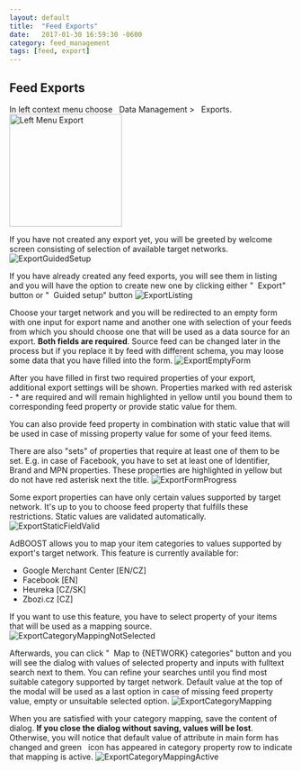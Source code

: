 ```yaml
---
layout: default
title:  "Feed Exports"
date:   2017-01-30 16:59:30 -0600
category: feed_management
tags: [feed, export]
---
```


## Feed Exports

In left context menu choose <i class="fa fa-database">&nbsp;</i> Data Management > <i class="fa fa-share">&nbsp;</i> Exports.<br/>
<a href="../images/exports/LeftMenuExport.png" data-lightbox="LeftMenuExport" data-title="Left Menu Export">
    <img src="../images/exports/LeftMenuExport.png" alt="Left Menu Export" height="200">
</a>

If you have not created any export yet, you will be greeted by welcome screen consisting of selection of available target networks.
![ExportGuidedSetup](/AdBOOST/images/exports/ExportGuidedSetup.png)

If you have already created any feed exports, you will see them in listing and you will have the option to create new one by clicking either "<i class="fa fa-plus">&nbsp;</i> Export" button or "<i class="fa fa-question">&nbsp;</i> Guided setup" button
![ExportListing](/AdBOOST/images/exports/ExportListing.png)

Choose your target network and you will be redirected to an empty form with one input for export name and another one with selection of your feeds from which you should choose one that will be used as a data source for an export. **Both fields are required**. Source feed can be changed later in the process but if you replace it by feed with different schema, you may loose some data that you have filled into the form.
![ExportEmptyForm](/AdBOOST/images/exports/ExportEmptyForm.png)

After you have filled in first two required properties of your export, additional export settings will be shown. Properties marked with red asterisk - <span class="text-red">*</span> are required and will remain highlighted in yellow until you bound them to corresponding feed property or provide static value for them.

You can also provide feed property in combination with static value that will be used in case of missing property value for some of your feed items.

There are also "sets" of properties that require at least one of them to be set. E.g. in case of Facebook, you have to set at least one of Identifier, Brand and MPN properties. These properties are highlighted in yellow but do not have red asterisk next the title.
![ExportFormProgress](/AdBOOST/images/exports/ExportFormProgress.png)

Some export properties can have only certain values supported by target network. It's up to you to choose feed property that fulfills these restrictions. Static values are validated automatically.
![ExportStaticFieldValid](/AdBOOST/images/exports/ExportStaticFieldValid.png)

AdBOOST allows you to map your item categories to values supported by export's target network. This feature is currently available for:

- Google Merchant Center [EN/CZ]
- Facebook [EN]
- Heureka [CZ/SK]
- Zbozi.cz [CZ]

 If you want to use this feature, you have to select property of your items that will be used as a mapping source.
![ExportCategoryMappingNotSelected](/AdBOOST/images/exports/ExportCategoryMappingNotSelected.png)

Afterwards, you can click "<i class="fa fa-wrench">&nbsp;</i> Map to {NETWORK} categories" button and you will see the dialog with values of selected property and inputs with fulltext search next to them. You can refine your searches until you find most suitable category supported by target network. Default value at the top of the modal will be used as a last option in case of missing feed property value, empty or unsuitable selected option.
![ExportCategoryMapping](/AdBOOST/images/exports/ExportCategoryMapping.png)

When you are satisfied with your category mapping, save the content of dialog. **If you close the dialog without saving, values will be lost**. Otherwise, you will notice that default value of attribute in main form has changed and green <i class="glyphicon glyphicon-ok">&nbsp;</i> icon has appeared in category property row to indicate that mapping is active.
![ExportCategoryMappingActive](/AdBOOST/images/exports/ExportCategoryMappingActive.png)